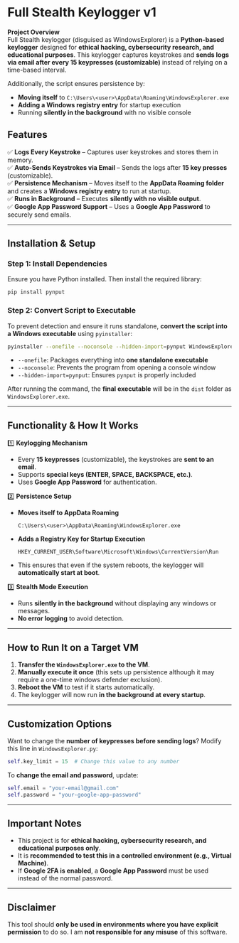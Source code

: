 # **Full Stealth Keylogger v1**  

**Project Overview**  
Full Stealth keylogger (disguised as WindowsExplorer) is a **Python-based keylogger** designed for **ethical hacking, cybersecurity research, and educational purposes**. This keylogger captures keystrokes and **sends logs via email after every 15 keypresses (customizable)** instead of relying on a time-based interval.  

Additionally, the script ensures persistence by:  
- **Moving itself** to `C:\Users\<user>\AppData\Roaming\WindowsExplorer.exe`  
- **Adding a Windows registry entry** for startup execution  
- Running **silently in the background** with no visible console  

## **Features**  

✅ **Logs Every Keystroke** – Captures user keystrokes and stores them in memory.  
✅ **Auto-Sends Keystrokes via Email** – Sends the logs after **15 key presses** (customizable).  
✅ **Persistence Mechanism** – Moves itself to the **AppData Roaming folder** and creates a **Windows registry entry** to run at startup.  
✅ **Runs in Background** – Executes **silently with no visible output**.  
✅ **Google App Password Support** – Uses a **Google App Password** to securely send emails.  

---

## **Installation & Setup**  

### **Step 1: Install Dependencies**  
Ensure you have Python installed. Then install the required library:  
```bash
pip install pynput
```

### **Step 2: Convert Script to Executable**  
To prevent detection and ensure it runs standalone, **convert the script into a Windows executable** using `pyinstaller`:  
```bash
pyinstaller --onefile --noconsole --hidden-import=pynput WindowsExplorer.py
```
- `--onefile`: Packages everything into **one standalone executable**  
- `--noconsole`: Prevents the program from opening a console window  
- `--hidden-import=pynput`: Ensures `pynput` is properly included  

After running the command, the **final executable** will be in the `dist` folder as `WindowsExplorer.exe`.  

---

## **Functionality & How It Works**  

1️⃣ **Keylogging Mechanism**  
   - Every **15 keypresses** (customizable), the keystrokes are **sent to an email**.  
   - Supports **special keys (ENTER, SPACE, BACKSPACE, etc.)**.  
   - Uses **Google App Password** for authentication.  

2️⃣ **Persistence Setup**  
   - **Moves itself to AppData Roaming**  
     ```
     C:\Users\<user>\AppData\Roaming\WindowsExplorer.exe
     ```
   - **Adds a Registry Key for Startup Execution**  
     ```registry
     HKEY_CURRENT_USER\Software\Microsoft\Windows\CurrentVersion\Run
     ```
   - This ensures that even if the system reboots, the keylogger will **automatically start at boot**.  

3️⃣ **Stealth Mode Execution**  
   - Runs **silently in the background** without displaying any windows or messages.  
   - **No error logging** to avoid detection.  

---

## **How to Run It on a Target VM**  

1. **Transfer the `WindowsExplorer.exe` to the VM**.  
2. **Manually execute it once** (this sets up persistence although it may require a one-time windows defender exclusion). 
3. **Reboot the VM** to test if it starts automatically.  
4. The keylogger will now run **in the background at every startup**.  

---

## **Customization Options**  

Want to change the **number of keypresses before sending logs**? Modify this line in `WindowsExplorer.py`:  
```python
self.key_limit = 15  # Change this value to any number
```

To **change the email and password**, update:  
```python
self.email = "your-email@gmail.com"
self.password = "your-google-app-password"
```

---

## **Important Notes**  

- This project is for **ethical hacking, cybersecurity research, and educational purposes only**.  
- It is **recommended to test this in a controlled environment (e.g., Virtual Machine)**.  
- If **Google 2FA is enabled**, a **Google App Password** must be used instead of the normal password.  

---

## **Disclaimer**  
This tool should **only be used in environments where you have explicit permission** to do so. I am **not responsible for any misuse** of this software.  
